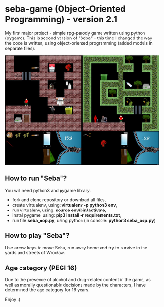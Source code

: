 # seba-game (Object-Oriented Programming) - version 2.1
My first major project - simple rpg-parody game written using python (pygame). This is second version of "Seba" - this time I changed the way the code is written, using object-oriented programming (added moduls in separate files).

![gameplay](Readme_Seba.png)

## How to run "Seba"?
You will need python3 and pygame library.
- fork and clone repository or download all files,
- create virtualenv, using: **virtualenv -p python3 env**,
- run virtualenv, using: **source env/bin/activate**,
- instal pygame, using: **pip3 install -r requirements.txt**,
- run file **seba_oop.py**, using python (in console: **python3 seba_oop.py**)

## How to play "Seba"?
Use arrow keys to move Seba, run away home and try to survive in the yards and streets of Wrocław.

## Age category (PEGI 16)
Due to the presence of alcohol and drug-related content in the game, as well as morally questionable decisions made by the characters, I have determined the age category for 16 years.

Enjoy :)
